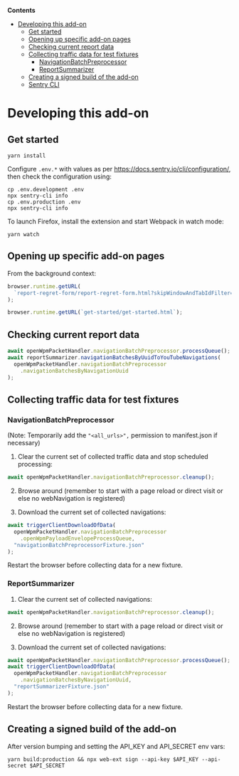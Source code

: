 <!-- START doctoc generated TOC please keep comment here to allow auto update -->
<!-- DON'T EDIT THIS SECTION, INSTEAD RE-RUN doctoc TO UPDATE -->

**Contents**

- [Developing this add-on](#developing-this-add-on)
  - [Get started](#get-started)
  - [Opening up specific add-on pages](#opening-up-specific-add-on-pages)
  - [Checking current report data](#checking-current-report-data)
  - [Collecting traffic data for test fixtures](#collecting-traffic-data-for-test-fixtures)
    - [NavigationBatchPreprocessor](#navigationbatchpreprocessor)
    - [ReportSummarizer](#reportsummarizer)
  - [Creating a signed build of the add-on](#creating-a-signed-build-of-the-add-on)
  - [Sentry CLI](#sentry-cli)

<!-- END doctoc generated TOC please keep comment here to allow auto update -->

# Developing this add-on

## Get started

```
yarn install
```

Configure `.env.*` with values as per https://docs.sentry.io/cli/configuration/, then check the configuration using:

```
cp .env.development .env
npx sentry-cli info
cp .env.production .env
npx sentry-cli info
```

To launch Firefox, install the extension and start Webpack in watch mode:

```
yarn watch
```

## Opening up specific add-on pages

From the background context:

```javascript
browser.runtime.getURL(
  `report-regret-form/report-regret-form.html?skipWindowAndTabIdFilter=1`
);
```

```javascript
browser.runtime.getURL(`get-started/get-started.html`);
```

## Checking current report data

```javascript
await openWpmPacketHandler.navigationBatchPreprocessor.processQueue();
await reportSummarizer.navigationBatchesByUuidToYouTubeNavigations(
  openWpmPacketHandler.navigationBatchPreprocessor
    .navigationBatchesByNavigationUuid
);
```

## Collecting traffic data for test fixtures

### NavigationBatchPreprocessor

(Note: Temporarily add the `"<all_urls>",` permission to manifest.json if necessary)

1. Clear the current set of collected traffic data and stop scheduled processing:

```javascript
await openWpmPacketHandler.navigationBatchPreprocessor.cleanup();
```

2. Browse around (remember to start with a page reload or direct visit or else no webNavigation is registered)

3. Download the current set of collected navigations:

```javascript
await triggerClientDownloadOfData(
  openWpmPacketHandler.navigationBatchPreprocessor
    .openWpmPayloadEnvelopeProcessQueue,
  "navigationBatchPreprocessorFixture.json"
);
```

Restart the browser before collecting data for a new fixture.

### ReportSummarizer

1. Clear the current set of collected navigations:

```javascript
await openWpmPacketHandler.navigationBatchPreprocessor.cleanup();
```

2. Browse around (remember to start with a page reload or direct visit or else no webNavigation is registered)

3. Download the current set of collected navigations:

```javascript
await openWpmPacketHandler.navigationBatchPreprocessor.processQueue();
await triggerClientDownloadOfData(
  openWpmPacketHandler.navigationBatchPreprocessor
    .navigationBatchesByNavigationUuid,
  "reportSummarizerFixture.json"
);
```

Restart the browser before collecting data for a new fixture.

## Creating a signed build of the add-on

After version bumping and setting the API_KEY and API_SECRET env vars:

```
yarn build:production && npx web-ext sign --api-key $API_KEY --api-secret $API_SECRET
```
